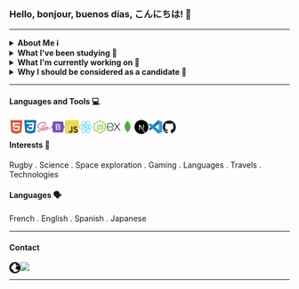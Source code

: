 ### Hello, bonjour, buenos días, こんにちは! 👋

---

<details>
  <summary> <b>About&nbsp;Me&nbsp;ℹ️&nbsp;</b></summary>
  <br/>

Currently studying web development on my own and planning on applying for my first role as a junior developer in early 2022. I started studying web development part-time, after work and during my weekends, in May 2020. And a year later, I quit my job to study web development full time.

Originally, I started out as a musician and a guitar teacher, and I played in a relatively busy rock band for 10 years. During my years in the band, I also worked in food retail, finance, customer service and sales either as a manager, a salesman or as a customer and support advisor.

After turning for good the music chapter of my life at the end of 2019, the need for a career change, creativity and learning new things led me to studying web development.
</details>
  
<details>
  <summary> <b>What I've been studying 🌱</b></summary>
  <br/>
  
At first I wanted to only focus on studying HTML, CSS, Sass and JavaScript, but the more I've been learning the more I discovered new things and developed a genuine interest for frontend and backend technologies such as React, NodeJS, APIs and the MERN stack in general. 
</details>

<details>
  <summary> <b>What I'm currently working on 🔨</b></summary>
  <br/>
  
In order to apply for my first role as a junior developer soon, I'm currently working on my own website to list all the projects I've created. I'm also building a few more MERN projects to include on my portfolio and website, and I'm hoping to finish working very soon on the social media app I've recently started building! 
</details>

<details>
  <summary> <b>Why I should be considered as a candidate 🙂</b></summary>
  <br/>

Despite not having a degree in computer science nor any professional experience in this field yet, I compensate with a lifetime training in discovering and self-learning new things as well as adapting quickly to new situations and roles, and I believe this is one of the core skills of being a developer. I also consider myself as being adaptable, determined, resilient, rigorous and details and processes oriented.

Finally, I'm used to working remotely or on site, on my own or as part of a team and I'm happy to relocate to anywhere in the UK to better suit the needs of a role.
</details>

---

#### Languages and Tools 💻

<img align="left" width="25px" src="https://github.com/devicons/devicon/blob/master/icons/html5/html5-plain.svg"/>
<img align="left" width="25px" src="https://github.com/devicons/devicon/blob/master/icons/css3/css3-plain.svg"/>
<img align="left" width="25px" src="https://github.com/devicons/devicon/blob/master/icons/sass/sass-original.svg"/>
<img align="left" width="25px" src="https://github.com/devicons/devicon/blob/master/icons/bootstrap/bootstrap-plain.svg"/>
<img align="left" width="25px" src="https://github.com/devicons/devicon/blob/master/icons/javascript/javascript-original.svg"/>
<img align="left" width="25px" src="https://github.com/devicons/devicon/blob/master/icons/react/react-original.svg"/>
<img align="left" width="25px" src="https://github.com/devicons/devicon/blob/master/icons/nodejs/nodejs-plain.svg"/>
<img align="left" width="25px" src="https://github.com/devicons/devicon/blob/master/icons/express/express-original.svg"/>
<img align="left" width="25px" src="https://github.com/devicons/devicon/blob/master/icons/mongodb/mongodb-plain.svg"/>
<img align="left" width="25px" src="https://github.com/devicons/devicon/blob/master/icons/nextjs/nextjs-original.svg"/>
<img align="left" width="25px" src="https://github.com/devicons/devicon/blob/master/icons/vscode/vscode-original.svg"/>
<img align="left" width="25px" src="https://github.com/devicons/devicon/blob/master/icons/github/github-original.svg"/>
<br>



#### Interests 🧠
  Rugby
  . Science
  . Space exploration
  . Gaming
  . Languages
  . Travels
  . Technologies
  <br>
 
  
#### Languages 🗣️ 
  French
  . English
  . Spanish
  . Japanese
  <br>
 
 ---

#### Contact
[<img align="left" width="20px" src="https://raw.githubusercontent.com/iconic/open-iconic/master/svg/globe.svg" />]()
[<img align="left" width="20px" src="https://cdn.jsdelivr.net/npm/simple-icons@v3/icons/linkedin.svg" />](https://www.linkedin.com/in/alex-fourmy/)
<br>

---
